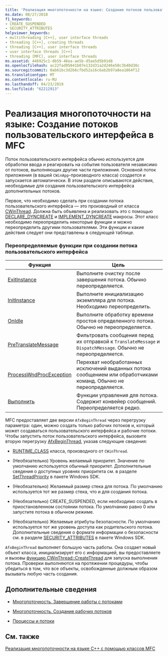 ```yaml
---
title: 'Реализация многопоточности на языке: Создание потоков пользовательского интерфейса в MFC'
ms.date: 08/27/2018
f1_keywords:
- CREATE_SUSPENDED
- SECURITY_ATTRIBUTES
helpviewer_keywords:
- multithreading [C++], user interface threads
- threading [C++], creating threads
- threading [C++], user interface threads
- user interface threads [C++]
- threading [MFC], user interface threads
ms.assetid: 446925c1-db59-46ea-ae5b-d5ae5d5b91d8
ms.openlocfilehash: ac22fad95041b07e132d31a2d246e58c3b40d30c
ms.sourcegitcommit: 0ab61bc3d2b6cfbd52a16c6ab2b97a8ea1864f12
ms.translationtype: MT
ms.contentlocale: ru-RU
ms.lasthandoff: 04/23/2019
ms.locfileid: "62212913"
---
```

# <a name="multithreading-creating-mfc-user-interface-threads"></a>Реализация многопоточности на языке: Создание потоков пользовательского интерфейса в MFC

Поток пользовательского интерфейса обычно используется для обработки ввода и реагировать на события пользователя независимо от потоков, выполняющих другие части приложения. Основной поток приложения (в вашей `CWinApp`-производного класса) создается и запускается автоматически. В этом разделе описываются действия, необходимые для создания пользовательского интерфейса дополнительных потоков.

Первое, что необходимо сделать при создании потока пользовательского интерфейса — это производный от класса [CWinThread](../mfc/reference/cwinthread-class.md). Должна быть объявлена и реализовать это с помощью [DECLARE_DYNCREATE](../mfc/reference/run-time-object-model-services.md#declare_dyncreate) и [IMPLEMENT_DYNCREATE](../mfc/reference/run-time-object-model-services.md#implement_dyncreate) макросы. Этот класс необходимо переопределить некоторые функции и можно переопределить другими пользователями. Эти функции и какие действия следует они представлены в следующей таблице.

### <a name="functions-to-override-when-creating-a-user-interface-thread"></a>Переопределяемые функции при создании потока пользовательского интерфейса

|Функция|Цель|
|--------------|-------------|
|[ExitInstance](../mfc/reference/cwinthread-class.md#exitinstance)|Выполните очистку после завершения потока. Обычно переопределяется.|
|[InitInstance](../mfc/reference/cwinthread-class.md#initinstance)|Выполните инициализацию экземпляра для потока. Необходимо переопределить.|
|[OnIdle](../mfc/reference/cwinthread-class.md#onidle)|Выполните обработку времени простоя определенного потока. Обычно не переопределяется.|
|[PreTranslateMessage](../mfc/reference/cwinthread-class.md#pretranslatemessage)|Фильтровать сообщения перед их отправкой к `TranslateMessage` и `DispatchMessage`. Обычно не переопределяется.|
|[ProcessWndProcException](../mfc/reference/cwinthread-class.md#processwndprocexception)|Перехват необработанных исключений выданных потока сообщением или обработчиками команд. Обычно не переопределяется.|
|[Выполнить](../mfc/reference/cwinthread-class.md#run)|Функции управления для потока. Содержит конвейер сообщений. Переопределяется редко.|

MFC предоставляет две версии `AfxBeginThread` через перегрузку параметра: один, можно создать только рабочих потоков и, который может создаваться пользовательского интерфейса и рабочие потоки. Чтобы запустить поток пользовательского интерфейса, вызовите вторую перегрузку [AfxBeginThread](../mfc/reference/application-information-and-management.md#afxbeginthread), указав следующие сведения:

- [RUNTIME_CLASS](../mfc/reference/run-time-object-model-services.md#runtime_class) класса, производного от `CWinThread`.

- (Необязательно) Уровень желаемый приоритет. Значение по умолчанию используется обычный приоритет. Дополнительные сведения о доступных уровнях приоритета см. в разделе [SetThreadPriority](/windows/desktop/api/processthreadsapi/nf-processthreadsapi-setthreadpriority) в пакете Windows SDK.

- (Необязательно) Желаемый размер стека для потока. По умолчанию используется тот же размер стека, что и для создания потока.

- (Необязательно) CREATE_SUSPENDED, если необходимо создать в приостановленном состоянии потока. По умолчанию равно 0 или запустите потока в обычном режиме.

- (Необязательно) Желаемые атрибуты безопасности. По умолчанию используется тот же уровень доступа как родительского потока. Дополнительные сведения о формате информации о безопасности см. в разделе [SECURITY_ATTRIBUTES](https://msdn.microsoft.com/library/windows/desktop/aa379560) в пакете Windows SDK.

`AfxBeginThread` выполняет большую часть работы. Она создает новый объект класса, инициализирует его с информацией, вы предоставляете и вызовы [функцию CWinThread::CreateThread](../mfc/reference/cwinthread-class.md#createthread) для запуска выполнения потока. Проверки выполняются на протяжении процедуры, чтобы убедиться в том, что все объекты, освобожденные должным образом вызывать любую часть создания.

## <a name="what-do-you-want-to-know-more-about"></a>Дополнительные сведения

- [Многопоточность. Завершение работы с потоками](multithreading-terminating-threads.md)

- [Многопоточность. Создание рабочих потоков](multithreading-creating-worker-threads.md)

- [Процессы и потоки](/windows/desktop/ProcThread/processes-and-threads)

## <a name="see-also"></a>См. также

[Реализация многопоточности на языке C++ с помощью классов MFC](multithreading-with-cpp-and-mfc.md)
